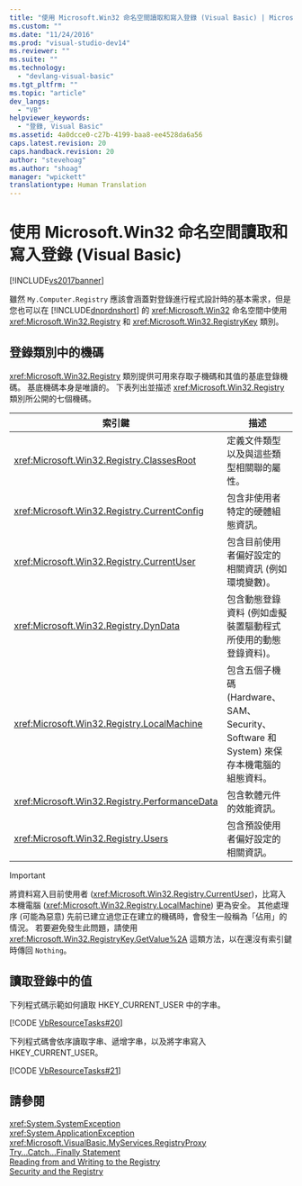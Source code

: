 ```yaml
---
title: "使用 Microsoft.Win32 命名空間讀取和寫入登錄 (Visual Basic) | Microsoft Docs"
ms.custom: ""
ms.date: "11/24/2016"
ms.prod: "visual-studio-dev14"
ms.reviewer: ""
ms.suite: ""
ms.technology: 
  - "devlang-visual-basic"
ms.tgt_pltfrm: ""
ms.topic: "article"
dev_langs: 
  - "VB"
helpviewer_keywords: 
  - "登錄, Visual Basic"
ms.assetid: 4a0dcce0-c27b-4199-baa8-ee4528da6a56
caps.latest.revision: 20
caps.handback.revision: 20
author: "stevehoag"
ms.author: "shoag"
manager: "wpickett"
translationtype: Human Translation
---
```

# 使用 Microsoft.Win32 命名空間讀取和寫入登錄 (Visual Basic)
[!INCLUDE[vs2017banner](../../../../csharp/includes/vs2017banner.md)]

雖然 `My.Computer.Registry` 應該會涵蓋對登錄進行程式設計時的基本需求，但是您也可以在 [!INCLUDE[dnprdnshort](../../../../csharp/getting-started/includes/dnprdnshort_md.md)] 的 <xref:Microsoft.Win32> 命名空間中使用 <xref:Microsoft.Win32.Registry> 和 <xref:Microsoft.Win32.RegistryKey> 類別。  
  
## 登錄類別中的機碼  
 <xref:Microsoft.Win32.Registry> 類別提供可用來存取子機碼和其值的基底登錄機碼。 基底機碼本身是唯讀的。 下表列出並描述 <xref:Microsoft.Win32.Registry> 類別所公開的七個機碼。  
  
|**索引鍵**|**描述**|  
|-------------|------------|  
|<xref:Microsoft.Win32.Registry.ClassesRoot>|定義文件類型以及與這些類型相關聯的屬性。|  
|<xref:Microsoft.Win32.Registry.CurrentConfig>|包含非使用者特定的硬體組態資訊。|  
|<xref:Microsoft.Win32.Registry.CurrentUser>|包含目前使用者偏好設定的相關資訊 \(例如環境變數\)。|  
|<xref:Microsoft.Win32.Registry.DynData>|包含動態登錄資料 \(例如虛擬裝置驅動程式所使用的動態登錄資料\)。|  
|<xref:Microsoft.Win32.Registry.LocalMachine>|包含五個子機碼 \(Hardware、SAM、Security、Software 和 System\) 來保存本機電腦的組態資料。|  
|<xref:Microsoft.Win32.Registry.PerformanceData>|包含軟體元件的效能資訊。|  
|<xref:Microsoft.Win32.Registry.Users>|包含預設使用者偏好設定的相關資訊。|  
  
> [!IMPORTANT]
>  將資料寫入目前使用者 \(<xref:Microsoft.Win32.Registry.CurrentUser>\)，比寫入本機電腦 \(<xref:Microsoft.Win32.Registry.LocalMachine>\) 更為安全。 其他處理序 \(可能為惡意\) 先前已建立過您正在建立的機碼時，會發生一般稱為「佔用」的情況。 若要避免發生此問題，請使用 <xref:Microsoft.Win32.RegistryKey.GetValue%2A> 這類方法，以在還沒有索引鍵時傳回 `Nothing`。  
  
## 讀取登錄中的值  
 下列程式碼示範如何讀取 HKEY\_CURRENT\_USER 中的字串。  
  
 [!CODE [VbResourceTasks#20](../CodeSnippet/VS_Snippets_VBCSharp/VbResourceTasks#20)]  
  
 下列程式碼會依序讀取字串、遞增字串，以及將字串寫入 HKEY\_CURRENT\_USER。  
  
 [!CODE [VbResourceTasks#21](../CodeSnippet/VS_Snippets_VBCSharp/VbResourceTasks#21)]  
  
## 請參閱  
 <xref:System.SystemException>   
 <xref:System.ApplicationException>   
 <xref:Microsoft.VisualBasic.MyServices.RegistryProxy>   
 [Try...Catch...Finally Statement](../../../../visual-basic/language-reference/statements/try-catch-finally-statement.md)   
 [Reading from and Writing to the Registry](../../../../visual-basic/developing-apps/programming/computer-resources/reading-from-and-writing-to-the-registry.md)   
 [Security and the Registry](../../../../visual-basic/developing-apps/programming/computer-resources/security-and-the-registry.md)